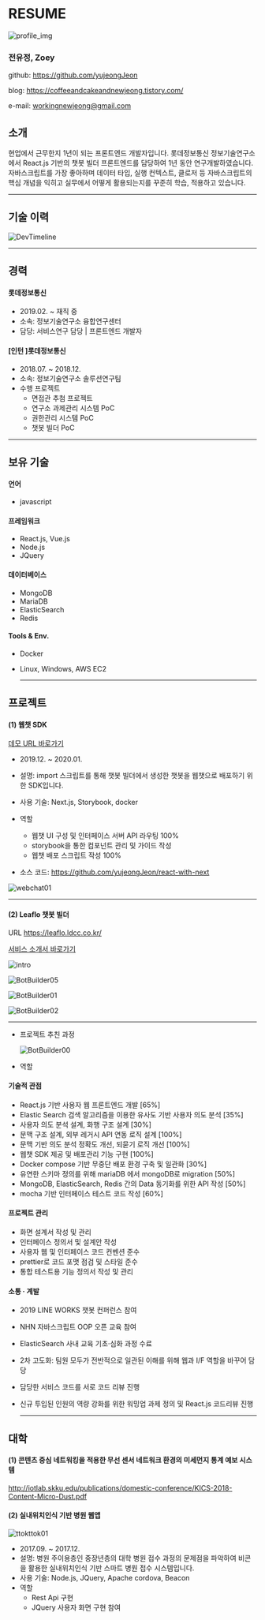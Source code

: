 # RESUME

![profile_img](./images/전유정_증명사진.jpg)

### 전유정, Zoey

github: <https://github.com/yujeongJeon>

blog: <https://coffeeandcakeandnewjeong.tistory.com/>

e-mail: workingnewjeong@gmail.com



## 소개

현업에서 근무한지 1년이 되는 프론트엔드 개발자입니다. 롯데정보통신 정보기술연구소에서 React.js 기반의 챗봇 빌더 프론트엔드를 담당하여 1년 동안 연구개발하였습니다. 자바스크립트를 가장 좋아하며  데이터 타입, 실행 컨텍스트, 클로저 등 자바스크립트의 핵심 개념을 익히고 실무에서 어떻게 활용되는지를 꾸준히 학습, 적용하고 있습니다.

------



## 기술 이력

![DevTimeline](./images/dev_time_line.png)

------



## 경력

#### 롯데정보통신 

- 2019.02. ~ 재직 중
- 소속: 정보기술연구소 융합연구센터
- 담당: 서비스연구 담당 | 프론트엔드 개발자



#### [인턴 ]롯데정보통신

- 2018.07. ~ 2018.12.
- 소속: 정보기술연구소 솔루션연구팀
- 수행 프로젝트
  - 면접관 추첨 프로젝트
  - 연구소 과제관리 시스템 PoC
  - 권한관리 시스템 PoC
  - 챗봇 빌더 PoC

------



## 보유 기술

#### 언어

- javascript

#### 프레임워크

- React.js, Vue.js
- Node.js
- JQuery

#### 데이터베이스

- MongoDB
- MariaDB
- ElasticSearch
- Redis

#### Tools & Env.

- Docker

- Linux, Windows, AWS EC2

  ------

  

## 프로젝트

#### (1) 웹챗 SDK



[데모 URL 바로가기](<https://leaflo.ldcc.co.kr:4001/?apiKey=b91baa8b-6522-41d7-98bc-92c8a1a70ee1&userId=%EC%82%AC%EC%9A%A9%EC%9E%90_%EC%95%84%EC%9D%B4%EB%94%94&accessKey=ac7c44e1-0202-4e51-8f7f-c71161a8236a&accessSecret=0f5126cb-d7fc-46ef-ad06-687349fce522>)



- 2019.12. ~ 2020.01.

- 설명: import 스크립트를 통해 챗봇 빌더에서 생성한 챗봇을 웹챗으로 배포하기 위한 SDK입니다.

- 사용 기술: Next.js, Storybook, docker

- 역할

  - 웹챗 UI 구성 및 인터페이스 서버 API 라우팅 100%
  - storybook을 통한 컴포넌트 관리 및 가이드 작성
  - 웹챗 배포 스크립트 작성 100%

- 소스 코드: <https://github.com/yujeongJeon/react-with-next>

![webchat01](./images/webchat_1.png)

------



#### (2) Leaflo 챗봇 빌더



URL  <https://leaflo.ldcc.co.kr/>



[서비스 소개서 바로가기](https://drive.google.com/file/d/1Cw8wPYxKmC8JjmjgnW1XTMfAsAOS5Scs/view?usp=sharing)



![intro](./images/leaflo_intro.png)



![BotBuilder05](./images/leaflo_intro_2.png)



![BotBuilder01](./images/leaflo_intro_3.png)



![BotBuilder02](./images/leaflo_intro_4.png)

------



- 프로젝트 추친 과정

  ![BotBuilder00](./images/leaflo_bot_builder_3.jpg)

  

- 역할

#### 기술적 관점

- React.js 기반 사용자 웹 프론트엔드 개발 [65%]
- Elastic Search 검색 알고리즘을 이용한 유사도 기반 사용자 의도 분석 [35%]
- 사용자 의도 분석 설계, 화행 구조 설계 [30%]
- 문맥 구조 설계, 외부 레거시 API 연동 로직 설계 [100%]
- 문맥 기반 의도 분석 정확도 개선, 되묻기 로직 개선 [100%]
- 웹챗 SDK 제공 및 배포관리 기능 구현 [100%]
- Docker compose 기반 무중단 배포 환경 구축 및 일관화 [30%]
- 유연한 스키마 정의를 위해 mariaDB 에서 mongoDB로 migration [50%]
- MongoDB, ElasticSearch, Redis 간의 Data 동기화를 위한 API 작성 [50%]
- mocha 기반 인터페이스 테스트 코드 작성 [60%]

#### 프로젝트 관리

- 화면 설계서 작성 및 관리
- 인터페이스 정의서 및 설계안 작성
- 사용자 웹 및 인터페이스 코드 컨벤션 준수
- prettier로 코드 포맷 점검 및 스타일 준수
- 통합 테스트용 기능 정의서 작성 및 관리

#### 소통 · 계발

- 2019 LINE WORKS 챗봇 컨퍼런스 참여 

- NHN 자바스크립트 OOP 오픈 교육 참여

- ElasticSearch 사내 교육 기초·심화 과정 수료

- 2차 고도화: 팀원 모두가 전반적으로 일관된 이해를 위해 웹과 I/F 역할을 바꾸어 담당

- 담당한 서비스 코드를 서로 코드 리뷰 진행

- 신규 투입된 인원의 역량 강화를 위한 워밍업 과제 정의 및 React.js 코드리뷰 진행

  ------

  

## 대학

#### (1) 콘텐츠 중심 네트워킹을 적용한 무선 센서 네트워크 환경의 미세먼지 통계 예보 시스템

<http://iotlab.skku.edu/publications/domestic-conference/KICS-2018-Content-Micro-Dust.pdf>



#### (2) 실내위치인식 기반 병원 웹앱

![ttokttok01](./images/ttokttok_1.png)

- 2017.09. ~ 2017.12.
- 설명: 병원 주이용층인 중장년층의 대학 병원 접수 과정의 문제점을 파악하여 비콘을 활용한 실내위치인식 기반 스마트 병원 접수 시스템입니다.
- 사용 기술: Node.js, JQuery, Apache cordova, Beacon
- 역할
  - Rest Api 구현
  - JQuery 사용자 화면 구현 참여